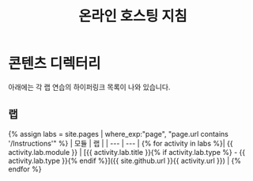 ﻿---
title: 온라인 호스팅 지침
permalink: index.html
layout: 홈
---

# 콘텐츠 디렉터리

아래에는 각 랩 연습의 하이퍼링크 목록이 나와 있습니다.

## 랩

{% assign labs = site.pages | where_exp:"page", "page.url contains '/Instructions'" %}
| 모듈 | 랩 |
| --- | --- | 
{% for activity in labs  %}| {{ activity.lab.module }} | [{{ activity.lab.title }}{% if activity.lab.type %} - {{ activity.lab.type }}{% endif %}]({{ site.github.url }}{{ activity.url }}) |
{% endfor %}
